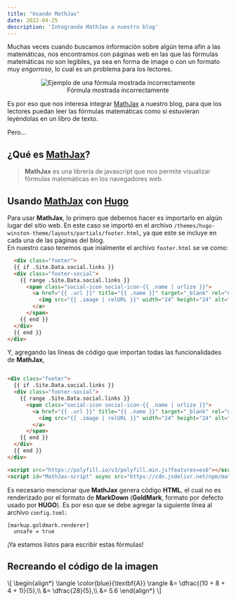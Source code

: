 ```yaml
---
title: "Usando MathJax"
date: 2022-04-25
description: 'Integrando MathJax a nuestro blog'
---
```


Muchas veces cuando buscamos información sobre algún tema afín a las matemáticas, nos encontramos con páginas web en las que las fórmulas matemáticas no son legibles, ya sea en forma de image o con un formato muy _engorroso_, lo cual es un problema para los lectores.

<figure style="text-align: center;">
  <img syle="display: inline-block; margin-left: auto; margin-right: auto;" src="https://user-images.githubusercontent.com/57697020/165169177-e3755a5a-e027-4f9e-9510-444bed83fa4e.png" alt="Ejemplo de una fórmula mostrada incorrectamente">
  <figcaption>Fórmula mostrada incorrectamente</figcaption>
</figure>

Es por eso que nos interesa integrar [MathJax][mathjax] a nuestro blog, para que los lectores puedan leer las fórmulas matemáticas como si estuvieran leyéndolas en un libro de texto.

Pero...

## ¿Qué es [MathJax][mathjax]?

  > **MathJax** es una librería de javascript que nos permite visualizar
  > fórmulas matemáticas en los navegadores web.

## Usando [MathJax][mathjax] con [Hugo][hugo]

Para usar **MathJax**, lo primero que debemos hacer es importarlo en algún lugar del sitio web. En este caso se importó en el archivo `/themes/hugo-winston-theme/layouts/partials/footer.html`, ya que este se incluye en cada una de las páginas del blog.  
En nuestro caso tenemos que inialmente el archivo `footer.html` se ve como:
```html
  <div class="footer">
  {{ if .Site.Data.social.links }}
  <div class="footer-social">
    {{ range .Site.Data.social.links }}
      <span class="social-icon social-icon-{{ .name | urlize }}">
        <a href="{{ .url }}" title="{{ .name }}" target="_blank" rel="noopener">
          <img src="{{ .image | relURL }}" width="24" height="24" alt="{{ .name }}"/>
        </a>
      </span>
    {{ end }}
  </div>
  {{ end }}
</div>
```

Y, agregando las líneas de código que importan todas las funcionalidades de **MathJax**,

```html

<div class="footer">
  {{ if .Site.Data.social.links }}
  <div class="footer-social">
    {{ range .Site.Data.social.links }}
      <span class="social-icon social-icon-{{ .name | urlize }}">
        <a href="{{ .url }}" title="{{ .name }}" target="_blank" rel="noopener">
          <img src="{{ .image | relURL }}" width="24" height="24" alt="{{ .name }}"/>
        </a>
      </span>
    {{ end }}
  </div>
  {{ end }}
</div>

<script src="https://polyfill.io/v3/polyfill.min.js?features=es6"></script>
<script id="MathJax-script" async src="https://cdn.jsdelivr.net/npm/mathjax@3/es5/tex-mml-chtml.js"></script>
```

Es necesario mencionar que **MathJax** genera código **HTML**, el cual no es renderizado por el formato de **MarkDown** (**GoldMark**, formato por defecto usado por **HUGO**). Es por eso que se debe agregar la siguiente línea al archivo `config.toml`:

```
[markup.goldmark.renderer]
  unsafe = true
```

¡Ya estamos listos para escribir estas fórmulas!

## Recreando el código de la imagen

<div>
  \[
    \begin{align*}
      \langle \color{blue}{\textbf{A}} \rangle &= \dfrac{(10 + 8 + 4 + 1)}{5},\\
      &= \dfrac{28}{5},\\
      &= 5.6
    \end{align*}
  \]
</div>

[mathjax]: https://www.mathjax.org/
[hugo]: https://gohugo.io/
